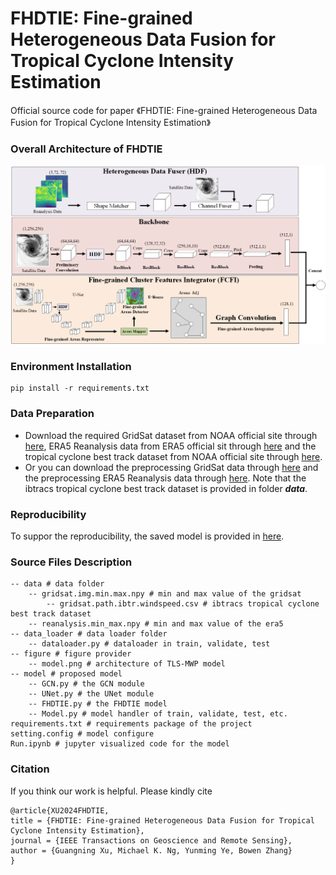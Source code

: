 #  FHDTIE: Fine-grained Heterogeneous Data Fusion for Tropical Cyclone Intensity Estimation

Official source code for paper 《FHDTIE: Fine-grained Heterogeneous Data Fusion for Tropical Cyclone Intensity Estimation》
### Overall Architecture of FHDTIE
![image](https://github.com/xuguangning1218/FHDTIE/blob/master/figure/model.png)

### Environment Installation
```
pip install -r requirements.txt
```  
### Data Preparation 
* Download the required GridSat dataset from NOAA official site through [here](<https://www.ncei.noaa.gov/products/gridded-geostationary-brightness-temperature> "here"), ERA5 Reanalysis data from ERA5 official sit through [here](<https://cds.climate.copernicus.eu/cdsapp#!/dataset/reanalysis-era5-pressure-levels?tab=overview> "here") and the tropical cyclone best track dataset from NOAA official site through [here](<https://www.ncdc.noaa.gov/ibtracs/>  "here"). 
* Or you can download the preprocessing GridSat data through [here](<https://pan.baidu.com/s/1ADa_P7atzMJ7xvmFDfclCw?pwd=j5g8#list/path=%2FTFG-Net%2Fdata> "here") and the preprocessing ERA5 Reanalysis data through [here](<https://pan.baidu.com/s/1rizZvfEieYrnh5KiHXUzuw?pwd=yfcj#list/path=%2FFHDTIE%2Fdata> "here"). Note that the ibtracs tropical cyclone best track dataset is provided in folder ***data***.

### Reproducibility
To suppor the reproducibility, the saved model is provided in [here](<https://pan.baidu.com/s/1rizZvfEieYrnh5KiHXUzuw?pwd=yfcj#list/path=%2FFHDTIE%2Fmodel_saver&parentPath=%2F> "here").


###  Source Files Description

```
-- data # data folder
	-- gridsat.img.min.max.npy # min and max value of the gridsat
    	-- gridsat.path.ibtr.windspeed.csv # ibtracs tropical cyclone best track dataset
	-- reanalysis.min_max.npy # min and max value of the era5
-- data_loader # data loader folder
	-- dataloader.py # dataloader in train, validate, test
-- figure # figure provider
	-- model.png # architecture of TLS-MWP model 
-- model # proposed model
	-- GCN.py # the GCN module
	-- UNet.py # the UNet module
    -- FHDTIE.py # the FHDTIE model
	-- Model.py # model handler of train, validate, test, etc.
requirements.txt # requirements package of the project
setting.config # model configure
Run.ipynb # jupyter visualized code for the model
```

###  Citation
If you think our work is helpful. Please kindly cite
```
@article{XU2024FHDTIE,
title = {FHDTIE: Fine-grained Heterogeneous Data Fusion for Tropical Cyclone Intensity Estimation},
journal = {IEEE Transactions on Geoscience and Remote Sensing},
author = {Guangning Xu, Michael K. Ng, Yunming Ye, Bowen Zhang}
}
```
